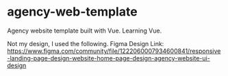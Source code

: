 # agency-web-template
Agency website template built with Vue. Learning Vue.

Not my design, I used the following.
Figma Design Link: https://www.figma.com/community/file/1222060007934600841/responsive-landing-page-design-website-home-page-design-agency-website-ui-design
